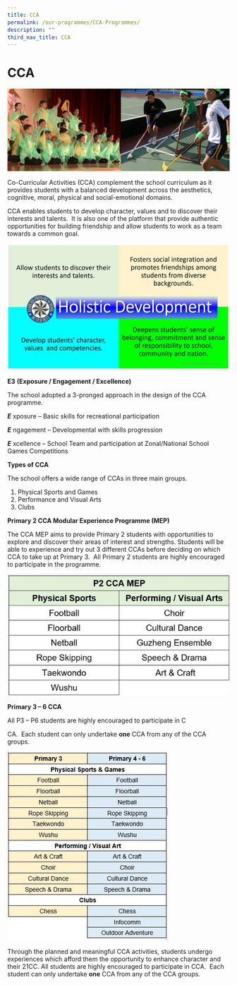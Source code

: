 ```yaml
---
title: CCA
permalink: /our-programmes/CCA-Programmes/
description: ""
third_nav_title: CCA
---
```



# **CCA**

![](/images/Info%20Pic/cca.png)



Co-Curricular Activities (CCA) complement the school curriculum as it provides students with a balanced development across the aesthetics, cognitive, moral, physical and social-emotional domains.

CCA enables students to develop character, values and to discover their interests and talents.  It is also one of the platform that provide authentic opportunities for building friendship and allow students to work as a team towards a common goal.

![](/images/Holistic-Development.jpg)

**E3** **(Exposure / Engagement / Excellence)**

The school adopted a 3-pronged approach in the design of the CCA programme.

**_E_** xposure – Basic skills for recreational participation

**_E_** ngagement – Developmental with skills progression

**_E_** xcellence – School Team and participation at Zonal/National School Games Competitions

**Types of CCA**

The school offers a wide range of CCAs in three main groups.

1) Physical Sports and Games       
2) Performance and Visual Arts         
3) Clubs

**Primary 2 CCA Modular Experience Programme (MEP)**

The CCA MEP aims to provide Primary 2 students with opportunities to explore and discover their areas of interest and strengths. Students will be able to experience and try out 3 different CCAs before deciding on which CCA to take up at Primary 3.  All Primary 2 students are highly encouraged to participate in the programme.

![](/images/CCA-schedule.jpg)

**Primary 3 – 6 CCA**

All P3 – P6 students are highly encouraged to participate in C

CA.  Each student can only undertake **one** CCA from any of the CCA groups.

![](/images/p3.jpg)

Through the planned and meaningful CCA activities, students undergo experiences which afford them the opportunity to enhance character and their 21CC. All students are highly encouraged to participate in CCA.  Each student can only undertake **one** CCA from any of the CCA groups.